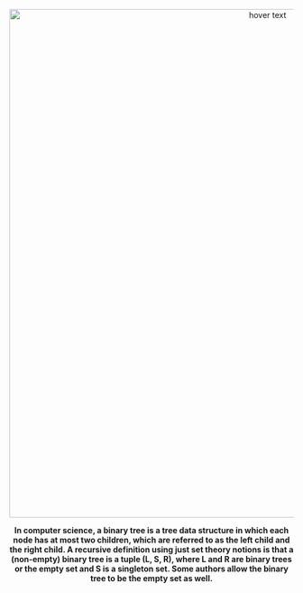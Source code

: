 <p align="center">
  <img src="https://i.imgur.com/vYor6OT.png" width="900" title="hover text">
</p>

<p align="center">
<b>
  In computer science, a binary tree is a tree data structure in which each node has at most two children, which are referred to as the left child and the right child. A recursive definition using just set theory notions is that a (non-empty) binary tree is a tuple (L, S, R), where L and R are binary trees or the empty set and S is a singleton set. Some authors allow the binary tree to be the empty set as well.
    </b>
  </p>

